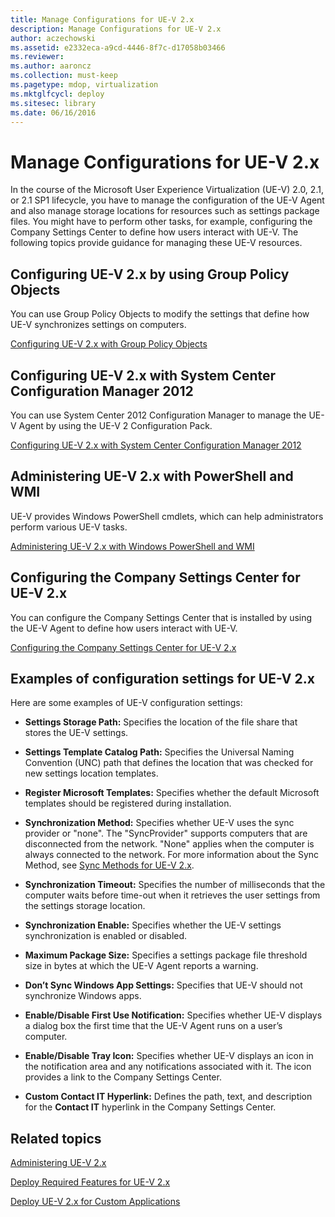 ```yaml
---
title: Manage Configurations for UE-V 2.x
description: Manage Configurations for UE-V 2.x
author: aczechowski
ms.assetid: e2332eca-a9cd-4446-8f7c-d17058b03466
ms.reviewer:
ms.author: aaroncz
ms.collection: must-keep
ms.pagetype: mdop, virtualization
ms.mktglfcycl: deploy
ms.sitesec: library
ms.date: 06/16/2016
---
```



# Manage Configurations for UE-V 2.x


In the course of the Microsoft User Experience Virtualization (UE-V) 2.0, 2.1, or 2.1 SP1 lifecycle, you have to manage the configuration of the UE-V Agent and also manage storage locations for resources such as settings package files. You might have to perform other tasks, for example, configuring the Company Settings Center to define how users interact with UE-V. The following topics provide guidance for managing these UE-V resources.

## Configuring UE-V 2.x by using Group Policy Objects


You can use Group Policy Objects to modify the settings that define how UE-V synchronizes settings on computers.

[Configuring UE-V 2.x with Group Policy Objects](configuring-ue-v-2x-with-group-policy-objects-both-uevv2.md)

## Configuring UE-V 2.x with System Center Configuration Manager 2012


You can use System Center 2012 Configuration Manager to manage the UE-V Agent by using the UE-V 2 Configuration Pack.

[Configuring UE-V 2.x with System Center Configuration Manager 2012](configuring-ue-v-2x-with-system-center-configuration-manager-2012-both-uevv2.md)

## Administering UE-V 2.x with PowerShell and WMI


UE-V provides Windows PowerShell cmdlets, which can help administrators perform various UE-V tasks.

[Administering UE-V 2.x with Windows PowerShell and WMI](administering-ue-v-2x-with-windows-powershell-and-wmi-both-uevv2.md)

## Configuring the Company Settings Center for UE-V 2.x


You can configure the Company Settings Center that is installed by using the UE-V Agent to define how users interact with UE-V.

[Configuring the Company Settings Center for UE-V 2.x](configuring-the-company-settings-center-for-ue-v-2x-both-uevv2.md)

## Examples of configuration settings for UE-V 2.x


Here are some examples of UE-V configuration settings:

-   **Settings Storage Path:** Specifies the location of the file share that stores the UE-V settings.

-   **Settings Template Catalog Path:** Specifies the Universal Naming Convention (UNC) path that defines the location that was checked for new settings location templates.

-   **Register Microsoft Templates:** Specifies whether the default Microsoft templates should be registered during installation.

-   **Synchronization Method:** Specifies whether UE-V uses the sync provider or "none". The "SyncProvider" supports computers that are disconnected from the network. "None" applies when the computer is always connected to the network. For more information about the Sync Method, see [Sync Methods for UE-V 2.x](sync-methods-for-ue-v-2x-both-uevv2.md).

-   **Synchronization Timeout:** Specifies the number of milliseconds that the computer waits before time-out when it retrieves the user settings from the settings storage location.

-   **Synchronization Enable:** Specifies whether the UE-V settings synchronization is enabled or disabled.

-   **Maximum Package Size:** Specifies a settings package file threshold size in bytes at which the UE-V Agent reports a warning.

-   **Don’t Sync Windows App Settings:** Specifies that UE-V should not synchronize Windows apps.

-   **Enable/Disable First Use Notification:** Specifies whether UE-V displays a dialog box the first time that the UE-V Agent runs on a user’s computer.

-   **Enable/Disable Tray Icon:** Specifies whether UE-V displays an icon in the notification area and any notifications associated with it. The icon provides a link to the Company Settings Center.

-   **Custom Contact IT Hyperlink:** Defines the path, text, and description for the **Contact IT** hyperlink in the Company Settings Center.






## Related topics


[Administering UE-V 2.x](administering-ue-v-2x-new-uevv2.md)

[Deploy Required Features for UE-V 2.x](deploy-required-features-for-ue-v-2x-new-uevv2.md)

[Deploy UE-V 2.x for Custom Applications](deploy-ue-v-2x-for-custom-applications-new-uevv2.md)

 

 





